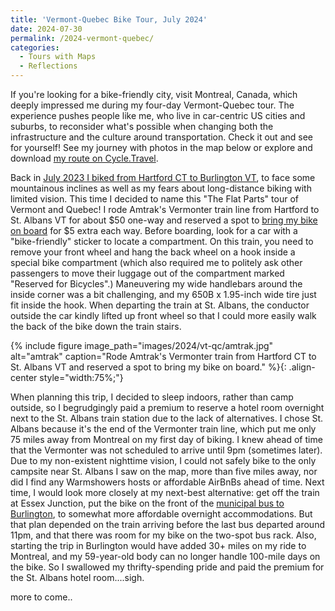 ```yaml
---
title: 'Vermont-Quebec Bike Tour, July 2024'
date: 2024-07-30
permalink: /2024-vermont-quebec/
categories:
  - Tours with Maps
  - Reflections
---
```

If you're looking for a bike-friendly city, visit Montreal, Canada, which deeply impressed me during my four-day Vermont-Quebec tour. The experience pushes people like me, who live in car-centric US cities and suburbs, to reconsider what's possible when changing both the infrastructure and the culture around transportation. Check it out and see for yourself! See my journey with photos in the map below or explore and download [my route on Cycle.Travel](https://cycle.travel/map/journey/626281).

Back in [July 2023 I biked from Hartford CT to Burlington VT](https://jackbikes.org/vermont-2023/), to face some mountainous inclines as well as my fears about long-distance biking with limited vision. This time I decided to name this "The Flat Parts" tour of Vermont and Quebec! I rode Amtrak's Vermonter train line from Hartford to St. Albans VT for about $50 one-way and reserved a spot to [bring my bike on board](https://www.amtrak.com/bring-your-bicycle-onboard) for $5 extra each way. Before boarding, look for a car with a "bike-friendly" sticker to locate a compartment. On this train, you need to remove your front wheel and hang the back wheel on a hook inside a special bike compartment (which also required me to politely ask other passengers to move their luggage out of the compartment marked "Reserved for Bicycles".)  Maneuvering my wide handlebars around the inside corner was a bit challenging, and my 650B x 1.95-inch wide tire just fit inside the hook. When departing the train at St. Albans, the conductor outside the car kindly lifted up front wheel so that I could more easily walk the back of the bike down the train stairs.

{% include figure image_path="images/2024/vt-qc/amtrak.jpg" alt="amtrak" caption="Rode Amtrak's Vermonter train from Hartford CT to St. Albans VT and reserved a spot to bring my bike on board." %}{: .align-center style="width:75%;"}

When planning this trip, I decided to sleep indoors, rather than camp outside, so I begrudgingly paid a premium to reserve a hotel room overnight next to the St. Albans train station due to the lack of alternatives. I chose St. Albans because it's the end of the Vermonter train line, which put me only 75 miles away from Montreal on my first day of biking. I knew ahead of time that the Vermonter was not scheduled to arrive until 9pm (sometimes later). Due to my non-existent nighttime vision, I could not safely bike to the only campsite near St. Albans I saw on the map, more than five miles away, nor did I find any Warmshowers hosts or affordable AirBnBs ahead of time. Next time, I would look more closely at my next-best alternative: get off the train at Essex Junction, put the bike on the front of the [municipal bus to Burlington](https://ridegmt.com/2-essex-2/), to somewhat more affordable overnight accommodations. But that plan depended on the train arriving before the last bus departed around 11pm, and that there was room for my bike on the two-spot bus rack. Also, starting the trip in Burlington would have added 30+ miles on my ride to Montreal, and my 59-year-old body can no longer handle 100-mile days on the bike. So I swallowed my thrifty-spending pride and paid the premium for the St. Albans hotel room....sigh.

more to come..
